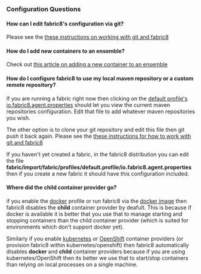 ### Configuration Questions

#### How can I edit fabric8's configuration via git?

Please see the [these instructions on working with git and fabric8](http://fabric8.io/gitbook/git.html)

#### How do I add new containers to an ensemble?

Check out [this article on adding a new container to an ensemble](http://fabric8.io/gitbook/registry.html#adding-containers-to-the-ensemble)

#### How do I configure fabric8 to use my local maven repository or a custom remote repository?

If you are running a fabric right now then clicking on the [default profile's io.fabric8.agent.properties](http://localhost:8181/hawtio/index.html#/wiki/branch/1.0/view/fabric/profiles/default.profile/io.fabric8.agent.properties) should let you view the current maven repositories configuration. Edit that file to add whatever maven repositories you wish.

The other option is to clone your git repository and edit this file then git push it back again. Please see the [these instructions for how to work with git and fabric8](http://fabric8.io/gitbook/git.html)

If you haven't yet created a fabric, in the fabric8 distribution you can edit the file **fabric/import/fabric/profiles/default.profile/io.fabric8.agent.properties** then if you create a new fabric it should have this configuration included.

#### Where did the child container provider go?

if you enable the [docker](http://fabric8.io/gitbook/docker.html) profile or run fabric8 via the [docker image](https://registry.hub.docker.com/u/fabric8/fabric8/) then fabric8 disables the **child** container provider by deafult. This is because if docker is available it is better that you use that to manage starting and stopping containers than the child container provider (which is suited for environments which don't support docker yet).

Similarly if you enable [kubernetes](http://fabric8.io/gitbook/kubernetes.html) or [OpenShift](http://fabric8.io/gitbook/openshift.html) container providers (or provision fabric8 within kubernetes/openshift) then fabric8 automatically disables **docker** and **child** container providers because if you are using kubernetes/OpenShift then its better we use that to start/stop containers than relying on local processes on a single machine.
